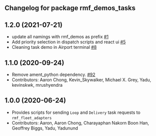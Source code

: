 ## Changelog for package rmf_demos_tasks

1.2.0 (2021-07-21)
------------------
* update all namings with rmf_demos as prefix [#1](https://github.com/open-rmf/rmf_demos/pull/1)
* Add priority selection in dispatch scripts and react ui [#5](https://github.com/open-rmf/rmf_demos/pull/5)
* Cleaning task demo in Airport terminal [#8](https://github.com/open-rmf/rmf_demos/pull/8)

1.1.0 (2020-09-24)
------------------
* Remove ament_python dependency. [#92](https://github.com/osrf/rmf_demos/pull/92)
* Contributors: Aaron Chong, Kevin_Skywalker, Michael X. Grey, Yadu, kevinskwk, mrushyendra

1.0.0 (2020-06-24)
------------------
* Provides scripts for sending `Loop` and `Delivery` task requests to `rmf_fleet_adapters`
* Contributors: Aaron, Aaron Chong, Charayaphan Nakorn Boon Han, Geoffrey Biggs, Yadu, Yadunund
